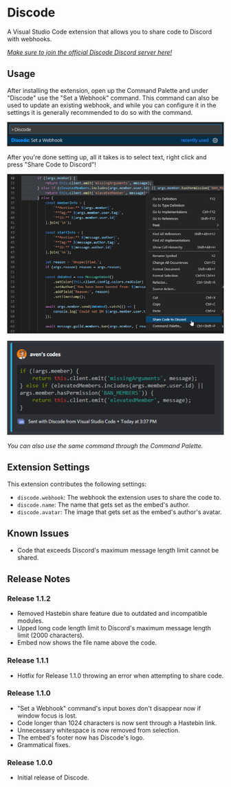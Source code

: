# Discode

A Visual Studio Code extension that allows you to share code to Discord with webhooks.

*[Make sure to join the official Discode Discord server here!](https://discord.gg/Cm3ADqfPpp)*

## Usage

After installing the extension, open up the Command Palette and under "Discode" use the "Set a Webhook" command.
This command can also be used to update an existing webhook, and while you can configure it in the settings it is generally recommended to do so with the command.

![settingUp](images/settingUp.png)

After you're done setting up, all it takes is to select text, right click and press "Share Code to Discord"!

![usage](images/usage.png)

![result](images/result.png)

*You can also use the same command through the Command Palette.*

## Extension Settings

This extension contributes the following settings:

* `discode.webhook`: The webhook the extension uses to share the code to.
* `discode.name`: The name that gets set as the embed's author.
* `discode.avatar`: The image that gets set as the embed's author's avatar.

## Known Issues

* Code that exceeds Discord's maximum message length limit cannot be shared.

## Release Notes

### Release 1.1.2

* Removed Hastebin share feature due to outdated and incompatible modules.
* Upped long code length limit to Discord's maximum message length limit (2000 characters).
* Embed now shows the file name above the code.

### Release 1.1.1

* Hotfix for Release 1.1.0 throwing an error when attempting to share code.

### Release 1.1.0

* "Set a Webhook" command's input boxes don't disappear now if window focus is lost.
* Code longer than 1024 characters is now sent through a Hastebin link.
* Unnecessary whitespace is now removed from selection.
* The embed's footer now has Discode's logo.
* Grammatical fixes.

### Release 1.0.0

* Initial release of Discode.
